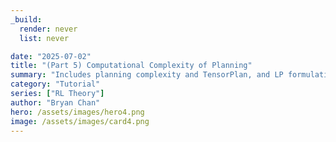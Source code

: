 ```yaml
---
_build:
  render: never
  list: never

date: "2025-07-02"
title: "(Part 5) Computational Complexity of Planning" 
summary: "Includes planning complexity and TensorPlan, and LP formulation, concentration inequality, tabular analysis. Pair algorithmic hardness with sample-complexity results"
category: "Tutorial"
series: ["RL Theory"]
author: "Bryan Chan"
hero: /assets/images/hero4.png
image: /assets/images/card4.png
---
```



